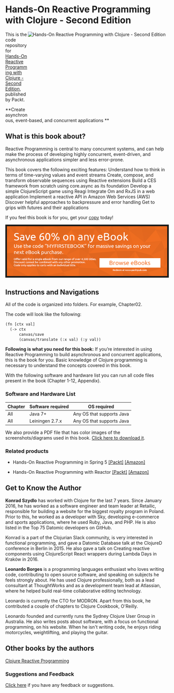 # Hands-On Reactive Programming with Clojure - Second Edition

<a href="https://www.packtpub.com/application-development/hands-reactive-programming-clojure-second-edition?utm_source=github&utm_medium=repository&utm_campaign=9781789346138 "><img src="https://d1ldz4te4covpm.cloudfront.net/sites/default/files/imagecache/ppv4_main_book_cover/B10994_NEW2.png" alt="Hands-On Reactive Programming with Clojure - Second Edition" height="256px" align="right"></a>

This is the code repository for [Hands-On Reactive Programming with Clojure - Second Edition](https://www.packtpub.com/application-development/hands-reactive-programming-clojure-second-edition?utm_source=github&utm_medium=repository&utm_campaign=9781789346138 ), published by Packt.

**Create asynchronous, event-based, and concurrent applications	**

## What is this book about?
Reactive Programming is central to many concurrent systems, and can help make the process of developing highly concurrent, event-driven, and asynchronous applications simpler and less error-prone.

This book covers the following exciting features:
Understand how to think in terms of time-varying values and event streams 
Create, compose, and transform observable sequences using Reactive extensions 
Build a CES framework from scratch using core.async as its foundation 
Develop a simple ClojureScript game using Reagi 
Integrate Om and RxJS in a web application 
Implement a reactive API in Amazon Web Services (AWS) 
Discover helpful approaches to backpressure and error handling 
Get to grips with futures and their applications 

If you feel this book is for you, get your [copy](https://www.amazon.com/dp/1789346134) today!

<a href="https://www.packtpub.com/?utm_source=github&utm_medium=banner&utm_campaign=GitHubBanner"><img src="https://raw.githubusercontent.com/PacktPublishing/GitHub/master/GitHub.png" 
alt="https://www.packtpub.com/" border="5" /></a>

## Instructions and Navigations
All of the code is organized into folders. For example, Chapter02.

The code will look like the following:
```
(fn [ctx val] 
  (-> ctx 
      canvas/save 
      (canvas/translate (:x val) (:y val)) 
```

**Following is what you need for this book:**
If you’re interested in using Reactive Programming to build asynchronous and concurrent applications, this is the book for you. Basic knowledge of Clojure programming is necessary to understand the concepts covered in this book.	

With the following software and hardware list you can run all code files present in the book (Chapter 1-12, Appendix).
### Software and Hardware List
| Chapter | Software required | OS required |
| -------- | ------------------------------------ | ----------------------------------- |
| All | Java 7+ | Any OS that supports Java |
| All | Leiningen 2.7.x | Any OS that supports Java |


We also provide a PDF file that has color images of the screenshots/diagrams used in this book. [Click here to download it](https://www.packtpub.com/sites/default/files/downloads/9781789346138_ColorImages.pdf).

### Related products
* Hands-On Reactive Programming in Spring 5 [[Packt]](https://www.packtpub.com/application-development/hands-reactive-programming-spring-5?utm_source=github&utm_medium=repository&utm_campaign=9781787284951 ) [[Amazon]](https://www.amazon.com/dp/B076QCBXZ2)

* Hands-On Reactive Programming with Reactor [[Packt]](https://www.packtpub.com/application-development/hands-reactive-programming-reactor?utm_source=github&utm_medium=repository&utm_campaign=9781789135794 ) [[Amazon]](https://www.amazon.com/dp/1789135796)

## Get to Know the Author
**Konrad Szydlo**
has worked with Clojure for the last 7 years. Since January 2016, he has worked as a software engineer and team leader at Retailic, responsible for building a website for the biggest royalty program in Poland. Prior to this, he worked as a developer with Sky, developing e-commerce and sports applications, where he used Ruby, Java, and PHP. He is also listed in the Top 75 Datomic developers on GitHub.

Konrad is a part of the Clojurian Slack community, is very interested in functional programming, and gave a Datomic Database talk at the ClojureD conference in Berlin in 2015. He also gave a talk on Creating reactive components using ClojureScript React wrappers during Lambda Days in Kraków in 2016.

**Leonardo Borges**
is a programming languages enthusiast who loves writing code, contributing to open source software, and speaking on subjects he feels strongly about. He has used Clojure professionally, both as a lead consultant at ThoughtWorks and as a development team lead at Atlassian, where he helped build real-time collaborative editing technology.

Leonardo is currently the CTO for MODRON. Apart from this book, he contributed a couple of chapters to Clojure Cookbook, O'Reilly.

Leonardo founded and currently runs the Sydney Clojure User Group in Australia. He also writes posts about software, with a focus on functional programming, on his website. When he isn't writing code, he enjoys riding motorcycles, weightlifting, and playing the guitar.


## Other books by the authors
[Clojure Reactive Programming](https://www.packtpub.com/web-development/clojure-reactive-programming?utm_source=github&utm_medium=repository&utm_campaign=9781783986668 )

### Suggestions and Feedback
[Click here](https://docs.google.com/forms/d/e/1FAIpQLSdy7dATC6QmEL81FIUuymZ0Wy9vH1jHkvpY57OiMeKGqib_Ow/viewform) if you have any feedback or suggestions.


